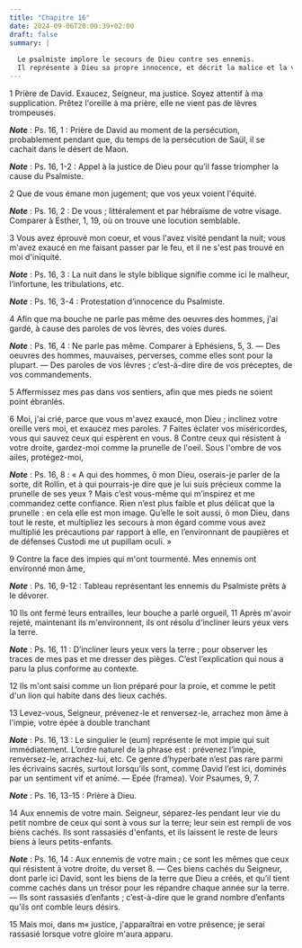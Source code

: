 ```yaml
---
title: "Chapitre 16"
date: 2024-09-06T20:00:39+02:00
draft: false
summary: |
  
  Le psalmiste implore le secours de Dieu contre ses ennemis.
  Il représente à Dieu sa propre innocence, et décrit la malice et la violence de ceux qui le persécutent.
---
```



1 Prière de David. Exaucez, Seigneur, ma justice. Soyez attentif à ma supplication. Prêtez l'oreille à ma prière, elle ne vient pas de lèvres trompeuses.

***Note*** :  Ps. 16, 1 : Prière de David au moment de la persécution, probablement pendant que, du temps de la persécution de Saül, il se cachait dans le désert de Maon.

***Note*** :  Ps. 16, 1-2 : Appel à la justice de Dieu pour qu’il fasse triompher la cause du Psalmiste.


2 Que de vous émane mon jugement; que vos yeux voient l'équité.

***Note*** :  Ps. 16, 2 : De vous ; littéralement et par hébraïsme de votre visage. Comparer à Esther, 1, 19, où on trouve une locution semblable.

3 Vous avez éprouvé mon coeur, et vous l'avez visité pendant la nuit; vous m'avez exaucé en me faisant passer par le feu, et il ne s'est pas trouvé en moi d'iniquité.

***Note*** :  Ps. 16, 3 : La nuit dans le style biblique signifie comme ici le malheur, l’infortune, les tribulations, etc.

***Note*** :  Ps. 16, 3-4 : Protestation d’innocence du Psalmiste.

4 Afin que ma bouche ne parle pas même des oeuvres des hommes, j'ai gardé, à cause des paroles de vos lèvres, des voies dures.

***Note*** :  Ps. 16, 4 : Ne parle pas même. Comparer à Ephésiens, 5, 3. ― Des oeuvres des hommes, mauvaises, perverses, comme elles sont pour la plupart. ― Des paroles de vos lèvres ; c’est-à-dire dire de vos préceptes, de vos commandements.

5 Affermissez mes pas dans vos sentiers, afin que mes pieds ne soient point ébranlés.


6 Moi, j'ai crié, parce que vous m'avez exaucé, mon Dieu ; inclinez votre oreille vers moi, et exaucez mes paroles. 7 Faites éclater vos miséricordes, vous qui sauvez ceux qui espèrent en vous. 8 Contre ceux qui résistent à votre droite, gardez-moi comme la prunelle de l'oeil. Sous l'ombre de vos ailes, protégez-moi,

***Note*** :  Ps. 16, 8 : « A qui des hommes, ô mon Dieu, oserais-je parler de la sorte, dit Rollin, et à qui pourrais-je dire que je lui suis précieux comme la prunelle de ses yeux ? Mais c’est vous-même qui m’inspirez et me commandez cette confiance. Rien n’est plus faible et plus délicat que la prunelle : en cela elle est mon image. Qu’elle le soit aussi, ô mon Dieu, dans tout le reste, et multipliez les secours à mon égard comme vous avez multiplié les précautions par rapport à elle, en l’environnant de paupières et de défenses Custodi me ut pupillam oculi. »

9 Contre la face des impies qui m'ont tourmenté. Mes ennemis ont environné mon âme,

***Note*** :  Ps. 16, 9-12 : Tableau représentant les ennemis du Psalmiste prêts à le dévorer.

10 Ils ont fermé leurs entrailles, leur bouche a parlé orgueil, 11 Après m'avoir rejeté, maintenant ils m'environnent, ils ont résolu d'incliner leurs yeux vers la terre.

***Note*** :  Ps. 16, 11 : D’incliner leurs yeux vers la terre ; pour observer les traces de mes pas et me dresser des pièges. C’est l’explication qui nous a paru la plus conforme au contexte.

12 Ils m'ont saisi comme un lion préparé pour la proie, et comme le petit d'un lion qui habite dans des lieux cachés.


13 Levez-vous, Seigneur, prévenez-le et renversez-le, arrachez mon âme à l'impie, votre épée à double tranchant

***Note*** :  Ps. 16, 13 : Le singulier le (eum) représente le mot impie qui suit immédiatement. L’ordre naturel de la phrase est : prévenez l’impie, renversez-le, arrachez-lui, etc. Ce genre d’hyperbate n’est pas rare parmi les écrivains sacrés, surtout lorsqu’ils sont, comme David l’est ici, dominés par un sentiment vif et animé. ― Epée (framea). Voir Psaumes, 9, 7.

***Note*** :  Ps. 16, 13-15 : Prière à Dieu.

14 Aux ennemis de votre main. Seigneur, séparez-les pendant leur vie du petit nombre de ceux qui sont à vous sur la terre; leur sein est rempli de vos biens cachés. Ils sont rassasiés d'enfants, et ils laissent le reste de leurs biens à leurs petits-enfants.

***Note*** :  Ps. 16, 14 : Aux ennemis de votre main ; ce sont les mêmes que ceux qui résistent à votre droite, du verset 8. ― Ces biens cachés du Seigneur, dont parle ici David, sont les biens de la terre que Dieu a créés, et qu’il tient comme cachés dans un trésor pour les répandre chaque année sur la terre. ― Ils sont rassasiés d’enfants ; c’est-à-dire que le grand nombre d’enfants qu’ils ont comble leurs désirs.

15 Mais moi, dans m« justice, j'apparaîtrai en votre présence; je serai rassasié lorsque votre gloire m'aura apparu.

